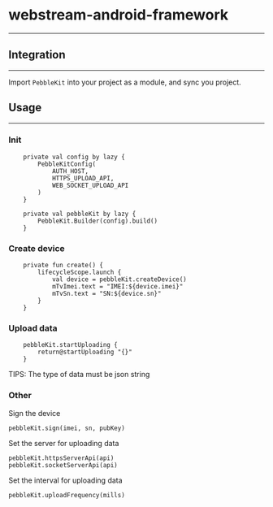 # webstream-android-framework
______

## Integration
_____
Import `PebbleKit` into your project as a module, and sync you project.


## Usage
_____
### Init

```
    private val config by lazy {
        PebbleKitConfig(
            AUTH_HOST,
            HTTPS_UPLOAD_API,
            WEB_SOCKET_UPLOAD_API
        )
    }

    private val pebbleKit by lazy {
        PebbleKit.Builder(config).build()
    }
```


### Create device
```
    private fun create() {
        lifecycleScope.launch {
            val device = pebbleKit.createDevice()
            mTvImei.text = "IMEI:${device.imei}"
            mTvSn.text = "SN:${device.sn}"
        }
    }

```

### Upload data
```
	pebbleKit.startUploading {
	    return@startUploading "{}"
	}
```
TIPS: The type of data must be json string


### Other
Sign the device
```
pebbleKit.sign(imei, sn, pubKey)
```

Set the server for uploading data
```
pebbleKit.httpsServerApi(api)
pebbleKit.socketServerApi(api)
```

Set the interval for uploading data
```
pebbleKit.uploadFrequency(mills)
```
